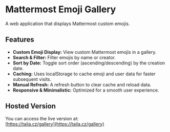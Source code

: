 # Mattermost Emoji Gallery

A web application that displays Mattermost custom emojis.  

## Features

- **Custom Emoji Display:** View custom Mattermost emojis in a gallery.
- **Search & Filter:** Filter emojis by name or creator.
- **Sort by Date:** Toggle sort order (ascending/descending) by the creation date.
- **Caching:** Uses localStorage to cache emoji and user data for faster subsequent visits.
- **Manual Refresh:** A refresh button to clear cache and reload data.
- **Responsive & Minimalistic:** Optimized for a smooth user experience.

## Hosted Version

You can access the live version at:  
[https://taila.cz/gallery](https://taila.cz/gallery)
